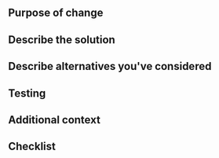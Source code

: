 <!--
HOW TO USE: Under each "## Heading" below, enter information relevant to your pull request.
Leave the headings unless they don't apply to your PR.

NOTE: Please grant permission for repository maintainers to edit your PR.  It is EXTREMELY common for PRs to be held up due to trivial changes being requested and the author being unavailable to make them.  In web UI, you can do it by clicking the "Allow edits and access to secrets by maintainers" checkbox next to "Create Pull Request" button at the bottom of the editor, or by clicking the same checkbox in the sidebar after PR has been created.

NOTE: Please read your emails. Anyone mentioned on Github with an @ will receive an email, any activity on your work will also send emails. This is more reliable than being notified on our Discord, you will always get an email.

CODE STYLE: The game uses automatic code formatting tools to keep code style consistent.  If your PR does not adhere to the style, the autofix.ci app will format the code for you and push the changes as a new commit.  You can also format the code yourself before committing it, it's faster that way and avoids the hurdle of keeping your branch up to date.  See relevant guides for more information: https://docs.cataclysmbn.org/en/contribute/contributing/#code-style

WARNING: If autofix.ci app did the formatting for you, YOU MUST DO EITHER OF THE FOLLOWING:
- Run `git pull` to merge the automated commit into your local PR branch.
- Format your code locally, and force push to your PR branch. 
If you don't do this, your following work will be based on the old commit, and may cause MERGE CONFLICT.
If you use GitHub's web editor to edit files, you shouldn't need to do this as the web editor works directly on the remote branch.

PR TITLE: Please follow Conventional Commits: https://www.conventionalcommits.org
This makes it clear at a glance what the PR is about.
For example:
    feat(content, mods/DinoMod): new dinosaur species
For more info on which categories are available, see: https://docs.cataclysmbn.org/en/contribute/changelog_guidelines/
If the PR is a port or adaptation of DDA content, please indicate it by adding "port" in PR title, like:
    feat(port): <feature name> from DDA
-->

## Purpose of change

<!-- 
With a few sentences, describe your reasons for making this change.  If it relates to an existing issue, you can link it with a # followed by the Github issue number, like #1234.

If your pull request *fully* resolves an issue, include the word "Fix" or "Fixes" before the issue number, like: "Fixes #1234".  This will make GitHub automatically close the issue once the PR is merged.  For multiple issues, repeat 'Fixes' multiple times: "Fixes #1234, Fixes #5678".

If there is no related issue, explain here what issue, feature, or other concern you are addressing.  If this is a bugfix, include steps to reproduce the original bug, so your fix can be verified.
-->

## Describe the solution

<!--
How does the feature work, or how does this fix a bug?  The easier you make your solution to understand, the faster it can get merged.

If this is a port or adaptation of DDA content, provide the link to the original PR (or PRs, if there were multiple) and explain what additional changes, if any, you made to the behavior.

Remember to attribute the original author(s): if you've just copied over the changes, add "Co-Authored-By: Author Name <author_email@example.com>" to the commit message (not the PR description!).  If you've cherry-picked the commits, which is the recommended way of porting, git should preserve the authorship information for you.
-->

## Describe alternatives you've considered

<!-- Explain any alternative solutions, different approaches, or possibilities you've considered using to solve the same problem. -->

## Testing

<!-- Describe what steps you took to test that this PR resolved the bug or added the feature, and what tests you performed to make sure it didn't cause any regressions.  Also include testing suggestions for reviewers and maintainers. -->

## Additional context

<!-- Add any other context (such as mock-ups, proof of concepts or screenshots) about the feature or bugfix here. -->

## Checklist

<!--
Certain common types of PRs may need additional code or documentation changes that are easy to forget about or may not be obvious if you're a new contributor.  The checklists below should help you track down what else may need to be done.

Please uncomment any relevant checklists, follow their steps and tick the checkboxes once you're done.  If your PR does not fall under these categories, you can ignore these lists.  If you have any questions or advice on how to improve these, feel free to contact us on our Discord server.  

For all Pull Requests:
- [ ] I wrote the PR title in conventional commit format, see above
- [ ] I ran the code formatter
- [ ] I linked any relevant issues using github keyword syntax

If this is a C++ PR that modifies JSON loading or behavior:
- [ ] Document the changes in the appropriate location in the `doc/` folder.
- [ ] If documentation for this feature does not exist, please write it or at least note its lack in PR description.
- [ ] New localizable fields need to be added to the `lang/bn_extract_json_strings.sh` script if it does not support them yet.
- [ ] If applicable, add checks on game load that would validate the loaded data.
- [ ] If it modifies format of save files, please add migration from the old format.

If this is a PR that modifies build process or code organization:
- [ ] Please document the changes in the appropriate location in the `doc/` folder.
- [ ] If documentation for this feature or process does not exist, please write it.
- [ ] If the change alters versions of software required to build or work with the game, please document it.

If this is a PR that removes JSON entities:
- [ ] The removed JSON entities have new entries in `data/json/obsoletion/` folder or use some other migration process for existing saves.
-->
